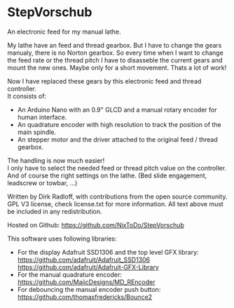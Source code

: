 # StepVorschub
An electronic feed for my manual lathe.

My lathe have an feed and thread gearbox. But I have to change the gears
manualy, there is no Norton gearbox. So every time when I want to change the
feed rate or the thread pitch I have to disasseble the current gears
and mount the new ones. Maybe only for a short movement. Thats a lot of work!

Now I have replaced these gears by this electronic feed and thread controller.</br>
It consists of:
- An Arduino Nano with an 0.9" GLCD and a manual rotary encoder for human interface.
- An quadrature encoder with high resolution to track the position of the main spindle.
- An stepper motor and the driver attached to the original feed / thread gearbox.

The handling is now much easier!</br>
I only have to select the needed feed or thread pitch value on the controller.</br>
And of course the right settings on the lathe. (Bed slide engagement, leadscrew or towbar, ...)

Written by Dirk Radloff, with contributions from the open source community.</br>
GPL V3 license, check license.txt for more information. All text above must be
included in any redistribution.

Hosted on Github:
  https://github.com/NixToDo/StepVorschub

This software uses following libraries:
- For the display Adafruit SSD1306 and the top level GFX library:</br>
  https://github.com/adafruit/Adafruit_SSD1306</br>
  https://github.com/adafruit/Adafruit-GFX-Library
- For the manual quadrature encoder:</br>
  https://github.com/MajicDesigns/MD_REncoder
- For debouncing the manual encoder push button:</br>
  https://github.com/thomasfredericks/Bounce2
  
